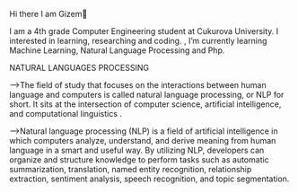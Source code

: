 Hi there I am Gizem👋

I am a 4th grade Computer Engineering student at Cukurova University. 
I interested in learning, researching and coding. ,
I’m currently learning Machine Learning,  Natural Language Processing and Php.

NATURAL LANGUAGES PROCESSING

-->The field of study that focuses on the interactions between human language and computers is called natural language processing, or NLP for short. It sits at the intersection of computer science, artificial intelligence, and computational linguistics .

-->Natural language processing (NLP) is a field of artificial intelligence in which computers analyze, understand, and derive meaning from human language in a smart and useful way. By utilizing NLP, developers can organize and structure knowledge to perform tasks such as automatic summarization, translation, named entity recognition, relationship extraction, sentiment analysis, speech recognition, and topic segmentation.
